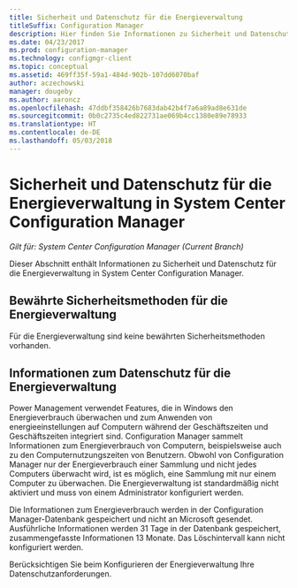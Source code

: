```yaml
---
title: Sicherheit und Datenschutz für die Energieverwaltung
titleSuffix: Configuration Manager
description: Hier finden Sie Informationen zu Sicherheit und Datenschutz für die Energieverwaltung in System Center Configuration Manager.
ms.date: 04/23/2017
ms.prod: configuration-manager
ms.technology: configmgr-client
ms.topic: conceptual
ms.assetid: 469ff35f-59a1-484d-902b-107dd6070baf
author: aczechowski
manager: dougeby
ms.author: aaroncz
ms.openlocfilehash: 47ddbf358426b7683dab42b4f7a6a89ad8e631de
ms.sourcegitcommit: 0b0c2735c4ed822731ae069b4cc1380e89e78933
ms.translationtype: HT
ms.contentlocale: de-DE
ms.lasthandoff: 05/03/2018
---
```

# <a name="security-and-privacy-for-power-management-in-system-center-configuration-manager"></a>Sicherheit und Datenschutz für die Energieverwaltung in System Center Configuration Manager

*Gilt für: System Center Configuration Manager (Current Branch)*

Dieser Abschnitt enthält Informationen zu Sicherheit und Datenschutz für die Energieverwaltung in System Center Configuration Manager.  

## <a name="security-best-practices-for-power-management"></a>Bewährte Sicherheitsmethoden für die Energieverwaltung  
 Für die Energieverwaltung sind keine bewährten Sicherheitsmethoden vorhanden.  

## <a name="privacy-information-for-power-management"></a>Informationen zum Datenschutz für die Energieverwaltung  
 Power Management verwendet Features, die in Windows den Energieverbrauch überwachen und zum Anwenden von energieeinstellungen auf Computern während der Geschäftszeiten und Geschäftszeiten integriert sind. Configuration Manager sammelt Informationen zum Energieverbrauch von Computern, beispielsweise auch zu den Computernutzungszeiten von Benutzern. Obwohl von Configuration Manager nur der Energieverbrauch einer Sammlung und nicht jedes Computers überwacht wird, ist es möglich, eine Sammlung mit nur einem Computer zu überwachen. Die Energieverwaltung ist standardmäßig nicht aktiviert und muss von einem Administrator konfiguriert werden.  

 Die Informationen zum Energieverbrauch werden in der Configuration Manager-Datenbank gespeichert und nicht an Microsoft gesendet. Ausführliche Informationen werden 31 Tage in der Datenbank gespeichert, zusammengefasste Informationen 13 Monate. Das Löschintervall kann nicht konfiguriert werden.  

 Berücksichtigen Sie beim Konfigurieren der Energieverwaltung Ihre Datenschutzanforderungen.  
